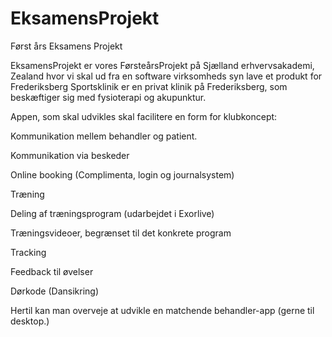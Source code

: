 # EksamensProjekt
Først års Eksamens Projekt

EksamensProjekt er vores FørsteårsProjekt på Sjælland erhvervsakademi, Zealand
hvor vi skal ud fra en software virksomheds syn lave et produkt for Frederiksberg Sportsklinik er en privat klinik på Frederiksberg, som beskæftiger sig med fysioterapi og akupunktur.

Appen, som skal udvikles skal facilitere en form for klubkoncept:

Kommunikation mellem behandler og patient.

Kommunikation via beskeder

Online booking (Complimenta, login og journalsystem)

Træning

Deling af træningsprogram (udarbejdet i Exorlive)

Træningsvideoer, begrænset til det konkrete program

Tracking

Feedback til øvelser

Dørkode (Dansikring)

Hertil kan man overveje at udvikle en matchende behandler-app (gerne til desktop.)
